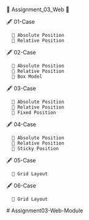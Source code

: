 🎯  Assignment_03_Web 🎯
 
🖋️ 01-Case 

      💫 Absolute Position
      💫 Relative Position
   
🖋️ 02-Case

      💫 Absolute Position
      💫 Relative Position
      💫 Box Model

🖋️ 03-Case

      💫 Absolute Position
      💫 Relative Position
      💫 Fixed Position

🖋️ 04-Case

      💫 Absolute Position
      💫 Relative Position
      💫 Sticky Position

🖋️ 05-Case

      💫 Grid Layout

🖋️ 06-Case

      💫 Grid Layout
#   A s s i g n m e n t 0 3 - W e b - M o d u l e  
 
